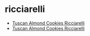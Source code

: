# ricciarelli

 * [Tuscan Almond Cookies Ricciarelli](../../index/t/tuscan-almond-cookies-ricciarelli.json)
 * [Tuscan Almond Cookies Ricciarelli](../../index/t/tuscan-almond-cookies-ricciarelli.json)
